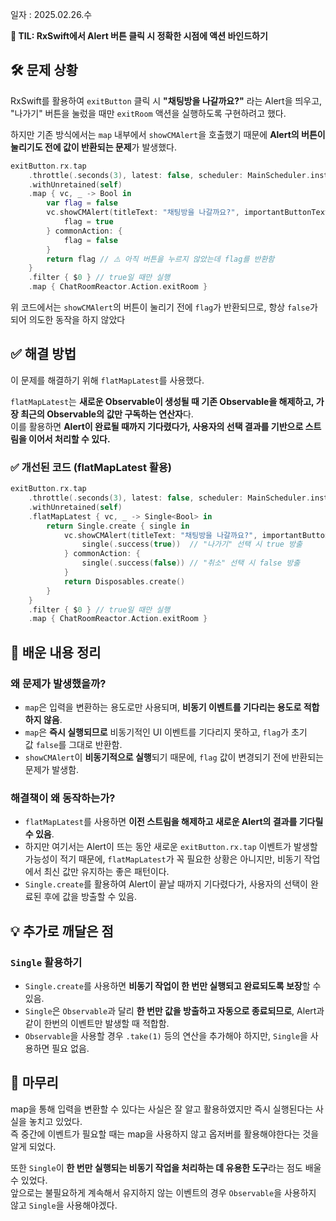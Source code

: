 일자 : 2025.02.26.수

**📌 TIL: RxSwift에서 Alert 버튼 클릭 시 정확한 시점에 액션 바인드하기**

## 🛠 문제 상황

RxSwift를 활용하여 `exitButton` 클릭 시 **"채팅방을 나갈까요?"** 라는 Alert을 띄우고, "나가기" 버튼을 눌렀을 때만 `exitRoom` 액션을 실행하도록 구현하려고 했다.

하지만 기존 방식에서는 `map` 내부에서 `showCMAlert`을 호출했기 때문에 **Alert의 버튼이 눌리기도 전에 값이 반환되는 문제**가 발생했다.

```swift
exitButton.rx.tap
    .throttle(.seconds(3), latest: false, scheduler: MainScheduler.instance)
    .withUnretained(self)
    .map { vc, _ -> Bool in
        var flag = false
        vc.showCMAlert(titleText: "채팅방을 나갈까요?", importantButtonText: "나가기", commonButtonText: "취소") {
            flag = true
        } commonAction: {
            flag = false
        }
        return flag // ⚠️ 아직 버튼을 누르지 않았는데 flag를 반환함
    }
    .filter { $0 } // true일 때만 실행
    .map { ChatRoomReactor.Action.exitRoom }
```

위 코드에서는 `showCMAlert`의 버튼이 눌리기 전에 `flag`가 반환되므로, 항상 `false`가 되어 의도한 동작을 하지 않았다

## ✅ 해결 방법

이 문제를 해결하기 위해 `flatMapLatest`를 사용했다.

`flatMapLatest`는 **새로운 Observable이 생성될 때 기존 Observable을 해제하고, 가장 최근의 Observable의 값만 구독하는 연산자**다. <br>
이를 활용하면 **Alert이 완료될 때까지 기다렸다가, 사용자의 선택 결과를 기반으로 스트림을 이어서 처리할 수 있다.**

### ✅ 개선된 코드 (flatMapLatest 활용)

```swift
exitButton.rx.tap
    .throttle(.seconds(3), latest: false, scheduler: MainScheduler.instance)
    .withUnretained(self)
    .flatMapLatest { vc, _ -> Single<Bool> in
        return Single.create { single in
            vc.showCMAlert(titleText: "채팅방을 나갈까요?", importantButtonText: "나가기", commonButtonText: "취소") {
                single(.success(true))  // "나가기" 선택 시 true 방출
            } commonAction: {
                single(.success(false)) // "취소" 선택 시 false 방출
            }
            return Disposables.create()
        }
    }
    .filter { $0 } // true일 때만 실행
    .map { ChatRoomReactor.Action.exitRoom }
```

## 🎯 배운 내용 정리

### 왜 문제가 발생했을까?

- `map`은 입력을 변환하는 용도로만 사용되며, **비동기 이벤트를 기다리는 용도로 적합하지 않음**.
- `map`은 **즉시 실행되므로** 비동기적인 UI 이벤트를 기다리지 못하고, `flag`가 초기값 `false`를 그대로 반환함.
- `showCMAlert`이 **비동기적으로 실행**되기 때문에, `flag` 값이 변경되기 전에 반환되는 문제가 발생함.

### 해결책이 왜 동작하는가?

- `flatMapLatest`를 사용하면 **이전 스트림을 해제하고 새로운 Alert의 결과를 기다릴 수 있음**.
- 하지만 여기서는 Alert이 뜨는 동안 새로운 `exitButton.rx.tap` 이벤트가 발생할 가능성이 적기 때문에, `flatMapLatest`가 꼭 필요한 상황은 아니지만, 비동기 작업에서 최신 값만 유지하는 좋은 패턴이다.
- `Single.create`를 활용하여 Alert이 끝날 때까지 기다렸다가, 사용자의 선택이 완료된 후에 값을 방출할 수 있음.

## 💡 추가로 깨달은 점

### `Single` 활용하기

- `Single.create`를 사용하면 **비동기 작업이 한 번만 실행되고 완료되도록 보장**할 수 있음.
- `Single`은 `Observable`과 달리 **한 번만 값을 방출하고 자동으로 종료되므로**, Alert과 같이 한번의 이벤트만 발생할 때 적합함.
- `Observable`을 사용할 경우 `.take(1)` 등의 연산을 추가해야 하지만, `Single`을 사용하면 필요 없음.

## 📌 마무리

map을 통해 입력을 변환할 수 있다는 사실은 잘 알고 활용하였지만 즉시 실행된다는 사실을 놓치고 있었다. <br>
즉 중간에 이벤트가 필요할 때는 map을 사용하지 않고 옵저버를 활용해야한다는 것을 알게 되었다.

또한 `Single`이 **한 번만 실행되는 비동기 작업을 처리하는 데 유용한 도구**라는 점도 배울 수 있었다. <br>
앞으로는 불필요하게 계속해서 유지하지 않는 이벤트의 경우 `Observable`을 사용하지 않고 `Single`을 사용해야겠다.
